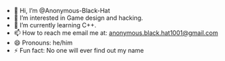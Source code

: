 - 👋 Hi, I’m @Anonymous-Black-Hat
- 👀 I’m interested in Game design and hacking.
- 🌱 I’m currently learning C++.
- 📫 How to reach me email me at: anonymous.black.hat1001@gmail.com
- 😄 Pronouns: he/him
- ⚡ Fun fact: No one will ever find out my name

<!---
Anonymous-Black-Hat/Anonymous-Black-Hat is a ✨ special ✨ repository because its `README.md` (this file) appears on your GitHub profile.
You can click the Preview link to take a look at your changes.
--->
